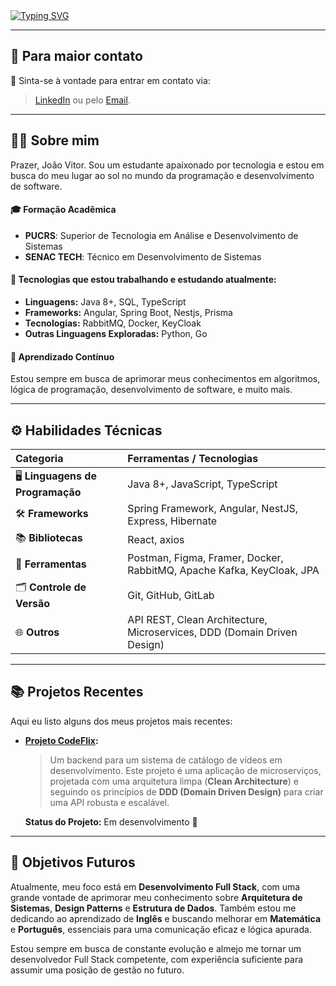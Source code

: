 <div align="left">
  <a href="https://git.io/typing-svg">
    <img src="https://readme-typing-svg.demolab.com?font=Helvetica&size=28&pause=1000&color=0077B5&width=435&lines=Oi%2C+tudo+bem%3F+%F0%9F%91%8B%F0%9F%98%8E" alt="Typing SVG" />
  </a>
</div>

---

## 💌 Para maior contato

💬 Sinta-se à vontade para entrar em contato via:

> [LinkedIn](https://www.linkedin.com/in/joao-vitor-fb/) ou pelo [Email](mailto:jvitorbf35@gmail.com).

---

## 👨‍💻 Sobre mim

Prazer, João Vitor. Sou um estudante apaixonado por tecnologia e estou em busca do meu lugar ao sol no mundo da programação e desenvolvimento de software.

#### 🎓 Formação Acadêmica
- **PUCRS**: Superior de Tecnologia em Análise e Desenvolvimento de Sistemas
- **SENAC TECH**: Técnico em Desenvolvimento de Sistemas

#### 🚀 Tecnologias que estou trabalhando e estudando atualmente:

- **Linguagens:** Java 8+, SQL, TypeScript
- **Frameworks:** Angular, Spring Boot, Nestjs, Prisma
- **Tecnologias:** RabbitMQ, Docker, KeyCloak
- **Outras Linguagens Exploradas:** Python, Go

#### 🌱 Aprendizado Contínuo
Estou sempre em busca de aprimorar meus conhecimentos em algoritmos, lógica de programação, desenvolvimento de software, e muito mais.

---

## ⚙️ Habilidades Técnicas

| Categoria | Ferramentas / Tecnologias |
| :---         |     :---      | 
| 🖥️ **Linguagens de Programação**   | Java 8+, JavaScript, TypeScript     |
| 🛠️ **Frameworks**     | Spring Framework, Angular, NestJS, Express, Hibernate       |
| 📚 **Bibliotecas**     | React, axios       |
| 🔧 **Ferramentas**     | Postman, Figma, Framer, Docker, RabbitMQ, Apache Kafka, KeyCloak, JPA       |
| 🗂️ **Controle de Versão**     | Git, GitHub, GitLab      |
| 🌐 **Outros**     | API REST, Clean Architecture, Microservices, DDD (Domain Driven Design)   |

---

## 📚 Projetos Recentes

Aqui eu listo alguns dos meus projetos mais recentes:

- **[Projeto CodeFlix](https://github.com/JvitorBF/codeflix-backend-catalog):**

  > Um backend para um sistema de catálogo de vídeos em desenvolvimento. Este projeto é uma aplicação de microserviços, projetada com uma arquitetura limpa (**Clean Architecture**) e seguindo os princípios de **DDD (Domain Driven Design)** para criar uma API robusta e escalável.

  **Status do Projeto:** Em desenvolvimento 🚧

---

## 🎯 Objetivos Futuros

Atualmente, meu foco está em **Desenvolvimento Full Stack**, com uma grande vontade de aprimorar meu conhecimento sobre **Arquitetura de Sistemas**, **Design Patterns** e **Estrutura de Dados**. Também estou me dedicando ao aprendizado de **Inglês** e buscando melhorar em **Matemática** e **Português**, essenciais para uma comunicação eficaz e lógica apurada.

Estou sempre em busca de constante evolução e almejo me tornar um desenvolvedor Full Stack competente, com experiência suficiente para assumir uma posição de gestão no futuro.
